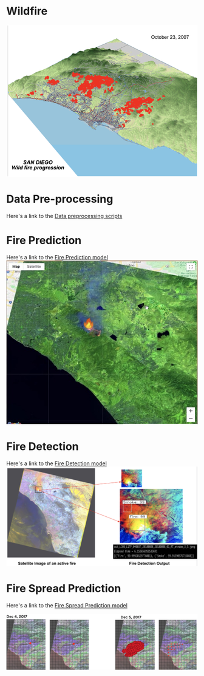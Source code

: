 # Wildfire
![Proposed solution](/fire_spread/images/proposed_solution.png)

# Data Pre-processing
Here's a link to the [Data preprocessing scripts](/preprocessing)

# Fire Prediction
Here's a link to the [Fire Prediction model](/fire_prediction)
![Fire Prediction Sample](/fire_spread/images/fire_prediction_sample.png)

# Fire Detection
Here's a link to the [Fire Detection model](/fire_detection)
![Fire Detection Sample](/fire_spread/images/fire_detection_sample.png)

# Fire Spread Prediction
Here's a link to the [Fire Spread Prediction model](/fire_spread)

![Fire Spread Sample](/fire_spread/images/fire_spread_sample.png)
